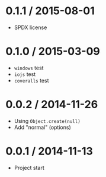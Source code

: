 0.1.1 / 2015-08-01
==================

  * SPDX license

0.1.0 / 2015-03-09
==================

  * `windows` test
  * `iojs` test
  * `coveralls` test

0.0.2 / 2014-11-26
==================

  * Using `Object.create(null)`
  * Add "normal" (options)

0.0.1 / 2014-11-13
==================

  * Project start

